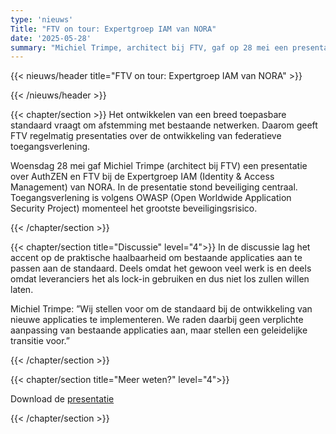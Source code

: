 ```yaml
---
type: 'nieuws'
Title: "FTV on tour: Expertgroep IAM van NORA"
date: '2025-05-28'
summary: "Michiel Trimpe, architect bij FTV, gaf op 28 mei een presentatie over AuthZEN en FTV bij de Expertgroep IAM (Identity & Access Management) van NORA."
---
```


{{< nieuws/header title="FTV on tour: Expertgroep IAM van NORA" >}}
 
{{< /nieuws/header >}}

{{< chapter/section >}}
Het ontwikkelen van een breed toepasbare standaard vraagt om afstemming met bestaande netwerken. Daarom geeft FTV regelmatig presentaties over de ontwikkeling van federatieve toegangsverlening.

Woensdag 28 mei gaf Michiel Trimpe (architect bij FTV) een presentatie over AuthZEN en FTV bij de Expertgroep IAM (Identity & Access Management) van NORA. 
In de presentatie stond beveiliging centraal. Toegangsverlening is volgens OWASP (Open Worldwide Application Security Project) momenteel het grootste beveiligingsrisico. 

{{< /chapter/section >}}

{{< chapter/section title="Discussie" level="4">}}
In de discussie lag het accent op de praktische haalbaarheid om bestaande applicaties aan te passen aan de standaard. Deels omdat het gewoon veel werk is en deels omdat leveranciers het als lock-in gebruiken en dus niet los zullen willen laten. 

Michiel Trimpe: ”Wij stellen voor om de standaard bij de ontwikkeling van nieuwe applicaties te implementeren. We raden daarbij geen verplichte aanpassing van bestaande applicaties aan, maar stellen een geleidelijke transitie voor.”
 
{{< /chapter/section >}}

{{< chapter/section title="Meer weten?" level="4">}}

Download de [presentatie](https://view.officeapps.live.com/op/view.aspx?src=https%3A%2F%2Fvng-realisatie.github.io%2Fftv%2Fdocuments%2F20250528-authzen-en-ftv-in-de-iam-architectuur.pptx&wdOrigin=BROWSELINK)

{{< /chapter/section >}}
